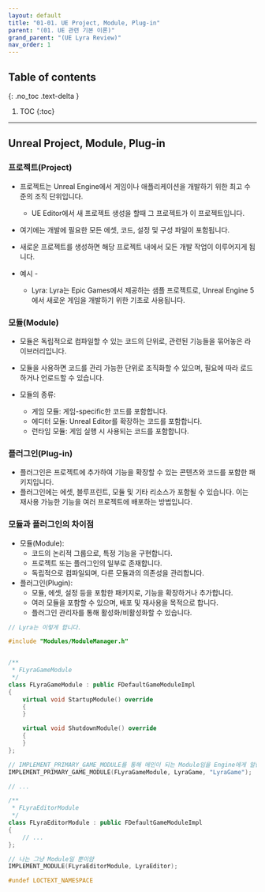 ```yaml
---
layout: default
title: "01-01. UE Project, Module, Plug-in"
parent: "(01. UE 관련 기본 이론)"
grand_parent: "(UE Lyra Review)"
nav_order: 1
---
```


## Table of contents
{: .no_toc .text-delta }

1. TOC
{:toc}

---

## Unreal Project, Module, Plug-in

### 프로젝트(Project)

* 프로젝트는 Unreal Engine에서 게임이나 애플리케이션을 개발하기 위한 최고 수준의 조직 단위입니다. 
    * UE Editor에서 새 프로젝트 생성을 할때 그 프로젝트가 이 프로젝트입니다.
* 여기에는 개발에 필요한 모든 에셋, 코드, 설정 및 구성 파일이 포함됩니다. 
* 새로운 프로젝트를 생성하면 해당 프로젝트 내에서 모든 개발 작업이 이루어지게 됩니다.

* 예시 - 
    * Lyra: Lyra는 Epic Games에서 제공하는 샘플 프로젝트로, Unreal Engine 5에서 새로운 게임을 개발하기 위한 기초로 사용됩니다. 

### 모듈(Module)

* 모듈은 독립적으로 컴파일할 수 있는 코드의 단위로, 관련된 기능들을 묶어놓은 라이브러리입니다. 
* 모듈을 사용하면 코드를 관리 가능한 단위로 조직화할 수 있으며, 필요에 따라 로드하거나 언로드할 수 있습니다.

* 모듈의 종류:
    * 게임 모듈: 게임-specific한 코드를 포함합니다.
    * 에디터 모듈: Unreal Editor를 확장하는 코드를 포함합니다.
    * 런타임 모듈: 게임 실행 시 사용되는 코드를 포함합니다.

### 플러그인(Plug-in)

* 플러그인은 프로젝트에 추가하여 기능을 확장할 수 있는 콘텐츠와 코드를 포함한 패키지입니다. 
* 플러그인에는 에셋, 블루프린트, 모듈 및 기타 리소스가 포함될 수 있습니다. 이는 재사용 가능한 기능을 여러 프로젝트에 배포하는 방법입니다.

### 모듈과 플러그인의 차이점

* 모듈(Module):
    * 코드의 논리적 그룹으로, 특정 기능을 구현합니다.
    * 프로젝트 또는 플러그인의 일부로 존재합니다.
    * 독립적으로 컴파일되며, 다른 모듈과의 의존성을 관리합니다.
* 플러그인(Plugin):
    * 모듈, 에셋, 설정 등을 포함한 패키지로, 기능을 확장하거나 추가합니다.
    * 여러 모듈을 포함할 수 있으며, 배포 및 재사용을 목적으로 합니다.
    * 플러그인 관리자를 통해 활성화/비활성화할 수 있습니다.

```cpp
// Lyra는 이렇게 합니다.

#include "Modules/ModuleManager.h"


/**
 * FLyraGameModule
 */
class FLyraGameModule : public FDefaultGameModuleImpl
{
	virtual void StartupModule() override
	{
	}

	virtual void ShutdownModule() override
	{
	}
};

// IMPLEMENT_PRIMARY_GAME_MODULE를 통해 메인이 되는 Module임을 Engine에게 알린다
IMPLEMENT_PRIMARY_GAME_MODULE(FLyraGameModule, LyraGame, "LyraGame");
```

```cpp
// ...

/**
 * FLyraEditorModule
 */
class FLyraEditorModule : public FDefaultGameModuleImpl
{
	// ...
};

// 나는 그냥 Module일 뿐이얌
IMPLEMENT_MODULE(FLyraEditorModule, LyraEditor);

#undef LOCTEXT_NAMESPACE

```